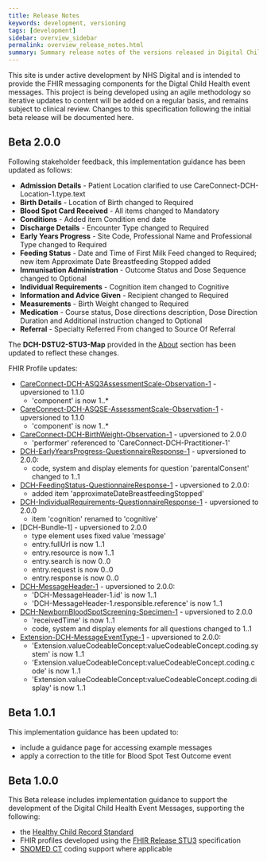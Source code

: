 ```yaml
---
title: Release Notes
keywords: development, versioning
tags: [development]
sidebar: overview_sidebar
permalink: overview_release_notes.html
summary: Summary release notes of the versions released in Digital Child Health Implementation Guide
---
```


This site is under active development by NHS Digital and is intended to provide the FHIR messaging components for the Digtal Child Health event messages. This project is being developed using an agile methodology so iterative updates to content will be added on a regular basis, and remains subject to clinical review. Changes to this specification following the initial beta release will be documented here.

## Beta 2.0.0 ##
Following stakeholder feedback, this implementation guidance has been updated as follows:

- **Admission Details** - Patient Location clarified to use CareConnect-DCH-Location-1.type.text
- **Birth Details** - Location of Birth changed to Required
- **Blood Spot Card Received** - All items changed to Mandatory
- **Conditions** - Added item Condition end date
- **Discharge Details** - Encounter Type changed to Required
- **Early Years Progress** - Site Code, Professional Name and Professional Type changed to Required
- **Feeding Status** - Date and Time of First Milk Feed changed to Required; new item Approximate Date Breastfeeding Stopped added
- **Immunisation Administration** - Outcome Status and Dose Sequence changed to Optional
- **Individual Requirements** - Cognition item changed to Cognitive
- **Information and Advice Given** - Recipient changed to Required
- **Measurements** - Birth Weight changed to Required
- **Medication** - Course status, Dose directions description, Dose Direction Duration and Additional instruction changed to Optional
- **Referral** - Specialty Referred From changed to Source Of Referral

The **DCH-DSTU2-STU3-Map** provided in the [About](support_about.html) section has been updated to reflect these changes.

FHIR Profile updates:

- [CareConnect-DCH-ASQ3AssessmentScale-Observation-1](https://fhir.nhs.uk/STU3/StructureDefinition/CareConnect-DCH-ASQ3AssessmentScale-Observation-1) - upversioned to 1.1.0
	- 'component' is now 1..*
- [CareConnect-DCH-ASQSE-AssessmentScale-Observation-1](https://fhir.nhs.uk/STU3/StructureDefinition/CareConnect-DCH-ASQSE-AssessmentScale-Observation-1) - upversioned to 1.1.0
	- 'component' is now 1..*
- [CareConnect-DCH-BirthWeight-Observation-1](https://fhir.nhs.uk/STU3/StructureDefinition/CareConnect-DCH-BirthWeight-Observation-1) - upversioned to 2.0.0
	- 'performer' referenced to 'CareConnect-DCH-Practitioner-1'
- [DCH-EarlyYearsProgress-QuestionnaireResponse-1](https://fhir.nhs.uk/STU3/StructureDefinition/DCH-EarlyYearsProgress-QuestionnaireResponse-1) - upversioned to 2.0.0:
	- code, system and display elements for question 'parentalConsent' changed to 1..1
- [DCH-FeedingStatus-QuestionnaireResponse-1](https://fhir.nhs.uk/STU3/StructureDefinition/DCH-FeedingStatus-QuestionnaireResponse-1) - upversioned to 2.0.0:
	- added item 'approximateDateBreastfeedingStopped'
- [DCH-IndividualRequirements-QuestionnaireResponse-1](https://fhir.nhs.uk/STU3/StructureDefinition/DCH-IndividualRequirements-QuestionnaireResponse-1) - upversioned to 2.0.0
	- item 'cognition' renamed to 'cognitive'
- [DCH-Bundle-1] - upversioned to 2.0.0
	- type element uses fixed value 'message'
	- entry.fullUrl is now 1..1
	- entry.resource is now 1..1
	- entry.search is now 0..0
	- entry.request is now 0..0
	- entry.response is now 0..0 
- [DCH-MessageHeader-1](https://fhir.nhs.uk/STU3/StructureDefinition/DCH-MessageHeader-1) - upversioned to 2.0.0: 
	- 'DCH-MessageHeader-1.id' is now 1..1
	- 'DCH-MessageHeader-1.responsible.reference' is now 1..1
- [DCH-NewbornBloodSpotScreening-Specimen-1](https://fhir.nhs.uk/STU3/StructureDefinition/DCH-NewbornBloodSpotScreening-Specimen-1) - upversioned to 2.0.0
	- 'receivedTime' is now 1..1
	- code, system and display elements for all questions changed to 1..1
- [Extension-DCH-MessageEventType-1](https://fhir.nhs.uk/STU3/StructureDefinition/Extension-DCH-MessageEventType-1) - upversioned to 2.0.0:
	- 'Extension.valueCodeableConcept:valueCodeableConcept.coding.system' is now 1..1
	- 'Extension.valueCodeableConcept:valueCodeableConcept.coding.code' is now 1..1
	- 'Extension.valueCodeableConcept:valueCodeableConcept.coding.display' is now 1..1


## Beta 1.0.1 ##
This implementation guidance has been updated to:
- include a guidance page for accessing example messages
- apply a correction to the title for Blood Spot Test Outcome event

## Beta 1.0.0 ##
This Beta release includes implementation guidance to support the development of the Digital Child Health Event Messages, supporting the following:

- the [Healthy Child Record Standard](https://theprsb.org/standards/healthychildrecord/)
- FHIR profiles developed using the [FHIR Release STU3](https://www.hl7.org/fhir/STU3/index.html) specification
- [SNOMED CT](https://digital.nhs.uk/snomed-ct) coding support where applicable
